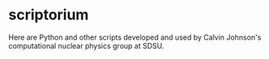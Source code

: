 # scriptorium

Here are Python and other scripts developed and used by Calvin Johnson's computational nuclear physics group at SDSU.
